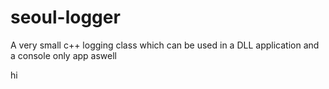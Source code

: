 # seoul-logger
A very small c++ logging class which can be used in a DLL application and a console only app aswell
<p> hi</p>
